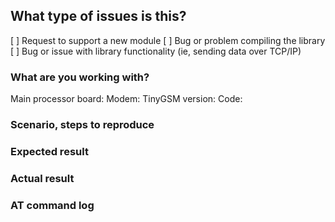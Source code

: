 <!--
Thanks for using TinyGSM!

Before opening an issue, please make sure you've read the README.
We do not respond to general questions here, use gitter chat for that.
Please provide the following information for all issues.
The issues that do not contain the relevant information may be rejected.

Please do ensure that your modem is properly powered and able to communicate
with your board before submitting any issues.
-->

## What type of issues is this?

[ ] Request to support a new module
    <!-- Please, consider forking and submitting a pull request! -->
[ ] Bug or problem compiling the library
[ ] Bug or issue with library functionality (ie, sending data over TCP/IP)


### What are you working with?

Main processor board: <!-- Uno, Zero, ESP32, Particle, etc -->
Modem: <!-- Brand, model, variant, firmware version -->
TinyGSM version: <!-- always try to use the latest (0.10.4) -->
Code: <!-- Example name or paste in your code -->

### Scenario, steps to reproduce
<!-- What you are trying to achieve and you can't? -->

### Expected result
<!-- What are you expecting to happen as the consequence of above reproduction steps? -->

### Actual result
<!-- What actually happens after the reproduction steps? Include the error output or a link to a gist if possible. -->

### AT command log
<!-- The AT commands log you get using StreamDebugger or any other debugging method -->

